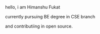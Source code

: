 hello, i am Himanshu Fukat

currently pursuing BE degree in CSE branch

and contributiing in open source.
